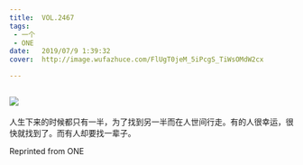 ```yaml
---
title:	VOL.2467
tags:
 - 一个
 - ONE
date:	2019/07/9 1:39:32
cover:	http://image.wufazhuce.com/FlUgT0jeM_5iPcgS_TiWsOMdW2cx

---
```

![](http://image.wufazhuce.com/FlUgT0jeM_5iPcgS_TiWsOMdW2cx)
---

人生下来的时候都只有一半，为了找到另一半而在人世间行走。有的人很幸运，很快就找到了。而有人却要找一辈子。
 
Reprinted from ONE

